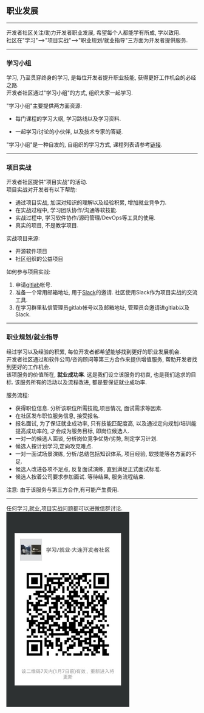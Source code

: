 ## 职业发展

***

开发者社区关注/助力开发者职业发展, 希望每个人都能学有所成, 学以致用.  
社区在"学习"-->"项目实战"-->"职业规划/就业指导"三方面为开发者提供服务.  


***

### 学习小组  

学习, 乃至贯穿终身的学习, 是每位开发者提升职业技能, 获得更好工作机会的必经之路.  
开发者社区通过"学习小组"的方式, 组织大家一起学习.  

"学习小组"主要提供两方面资源:  
* 每门课程的学习大纲, 学习路线以及学习资料.  

* 一起学习/讨论的小伙伴, 以及技术专家的答疑.

"学习小组"是一种自发的, 自组织的学习方式, 课程列表请参考[链接](https://github.com/itdl/lib/blob/master/doc/group_study.md).  


***

### 项目实战

开发者社区提供"项目实战"的活动.  
项目实战对开发者有以下帮助:  
* 通过项目实战, 加深对知识的理解以及经验积累, 增加就业竞争力.  
* 在实战过程中, 学习团队协作/沟通等软技能.  
* 实战过程中, 学习软件协作/源码管理/DevOps等工具的使用.  
* 真实的项目, 不是教学项目.  


实战项目来源:  
* 开源软件项目  
* 社区组织的公益项目  

如何参与项目实战:  
1. 申请[gitlab](https://about.gitlab.com/)帐号.  
2. 准备一个常用邮箱地址, 用于[Slack](https://slack.com/)的邀请.  社区使用Slack作为项目实战的交流工具.  
3. 在学习群里私信管理员gitlab帐号以及邮箱地址, 管理员会邀请进gitlab以及Slack.  


***

### 职业规划/就业指导  

经过学习以及经验的积累, 每位开发者都希望能够找到更好的职业发展机会.  
开发者社区通过和软件公司/咨询顾问等第三方合作来提供增值服务, 帮助开发者找到更好的工作机会.  
该项服务的价值所在, **就业成功率**.  这是我们设立该服务的初衷, 也是我们追求的目标. 该服务所有的活动以及流程改进, 都是要保证就业成功率.  

服务流程:  
* 获得职位信息. 分析该职位所需技能,项目情况, 面试需求等因素.  
* 在社区发布职位服务信息, 接受报名.  
* 报名面试, 为了保证就业成功率, 只有技能匹配度高, 以及通过定向规划/培训能提高成功率的, 才会成为服务目标, 即岗位候选人.  
* 一对一的候选人面谈, 分析岗位竞争优势/劣势, 制定学习计划.  
* 候选人按计划学习,定向攻克难点.  
* 一对一面试场景演练, 分析/总结包括知识体系, 项目经验, 软技能等各方面的不足.  
* 候选人改进各项不足点, 反复面试演练, 直到满足正式面试标准.  
* 候选人按着公司要求参加面试. 等待结果, 服务流程结束.  

注意: 由于该服务与第三方合作,有可能产生费用.

***

任何学习,就业,项目实战问题都可以进微信群讨论.  
![学习/就业-大连开发者社区微信群二维码](https://github.com/itdl/lib/blob/master/images/wechat_career.jpg)
